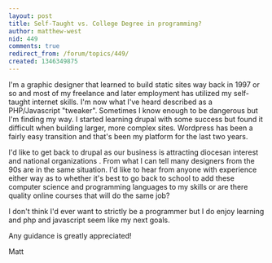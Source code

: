 ```yaml
---
layout: post
title: Self-Taught vs. College Degree in programming?
author: matthew-west
nid: 449
comments: true
redirect_from: /forum/topics/449/
created: 1346349875
---
```

I'm a graphic designer that learned to build static sites way back in 1997 or so and most of my freelance and later employment has utilized my self-taught internet skills. I'm now what I've heard described as a PHP/Javascript "tweaker". Sometimes I know enough to be dangerous but I'm finding my way. I started learning drupal with some success but found it difficult when building larger, more complex sites. Wordpress has been a fairly easy transition and that's been my platform for the last two years.

I'd like to get back to drupal as our business is attracting diocesan interest and national organizations . From what I can tell many designers from the 90s are in the same situation. I'd like to hear from anyone with experience either way as to whether it's best to go back to school to add these computer science and programming languages to my skills or are there quality online courses that will do the same job?

I don't think I'd ever want to strictly be a programmer but I do enjoy learning and php and javascript seem like my next goals.

Any guidance is greatly appreciated!

Matt

